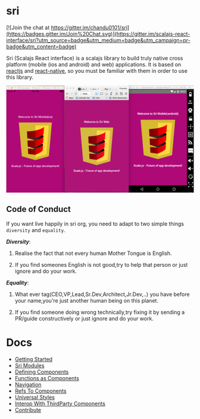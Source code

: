 # sri

[![Join the chat at https://gitter.im/chandu0101/sri](https://badges.gitter.im/Join%20Chat.svg)](https://gitter.im/scalajs-react-interface/sri?utm_source=badge&utm_medium=badge&utm_campaign=pr-badge&utm_content=badge)

Sri (Scalajs React interface) is a scalajs library to build truly native cross platform (mobile (ios and android) and web) applications. It is based on [reactjs](http://facebook.github.io/react/) and [react-native](https://facebook.github.io/react-native/), so you must be familiar with them in order to use this library.


![sri](sri.png)


## Code of Conduct

If you want live happily in sri org, you need to adapt to two simple things `diversity` and `equality`.

***Diversity***:

1) Realise the fact that not every human Mother Tongue is English.

2) If you find someones English is not good,try to help that person or just ignore and do your work.


***Equality***: 

1) What ever tag(CEO,VP,Lead,Sr.Dev,Architect,Jr.Dev,..) you have before your name,you're just another human being on this planet.

2) If you find someone doing wrong technically,try fixing it by sending a PR/guide constructively or just ignore and do your work.


# Docs

 - [Getting Started](./docs/GettingStarted.md)
 - [Sri Modules](./docs/SriModules.md)
 - [Defining Components](./docs/DefiningComponents.md)
 - [Functions as Components](./docs/StatelessFunctionComponents.md)
 - [Navigation](./docs/Navigation.md)
 - [Refs To Components](./docs/RefsToComponents.md)
 - [Universal Styles](./docs/UniversalStyles.md)
 - [Interop With ThirdParty Components](./docs/InteropWithThirdParty.md)
 - [Contribute](./docs/Contribute.md)
